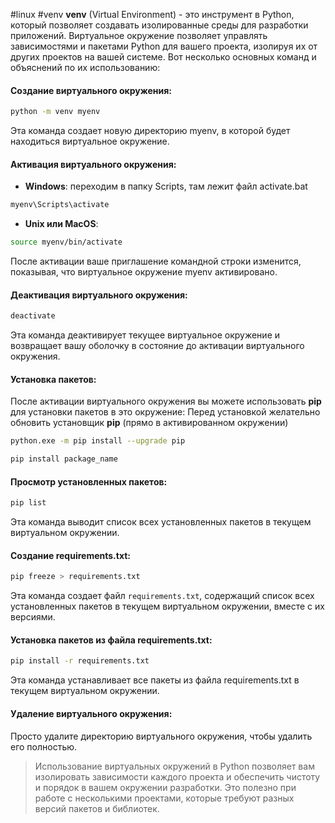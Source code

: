 
#linux #venv
**venv** (Virtual Environment) - это инструмент в Python, который позволяет создавать изолированные среды для разработки приложений. Виртуальное окружение позволяет управлять зависимостями и пакетами Python для вашего проекта, изолируя их от других проектов на вашей системе. Вот несколько основных команд и объяснений по их использованию:
#### Создание виртуального окружения:
```bash
python -m venv myenv
```
Эта команда создает новую директорию myenv, в которой будет находиться виртуальное окружение.
#### Активация виртуального окружения:
* **Windows**: переходим в папку Scripts, там лежит файл activate.bat
```cmd
myenv\Scripts\activate
```
* **Unix или MacOS**:
```bash
source myenv/bin/activate
```
После активации ваше приглашение командной строки изменится, показывая, что виртуальное окружение myenv активировано.
#### Деактивация виртуального окружения:
```bash
deactivate
```
Эта команда деактивирует текущее виртуальное окружение и возвращает вашу оболочку в состояние до активации виртуального окружения.
#### Установка пакетов:
После активации виртуального окружения вы можете использовать **pip** для установки пакетов в это окружение:
Перед установкой желательно обновить установщик **pip** (прямо в активированном окружении)
```bash
python.exe -m pip install --upgrade pip
```
```bash
pip install package_name
```
#### Просмотр установленных пакетов:
```bash
pip list
```
Эта команда выводит список всех установленных пакетов в текущем виртуальном окружении.
#### Создание requirements.txt:
```bash
pip freeze > requirements.txt
```
Эта команда создает файл `requirements.txt`, содержащий список всех установленных пакетов в текущем виртуальном окружении, вместе с их версиями.
#### Установка пакетов из файла requirements.txt:
```bash
pip install -r requirements.txt
```
Эта команда устанавливает все пакеты из файла requirements.txt в текущем виртуальном окружении.
#### Удаление виртуального окружения:
Просто удалите директорию виртуального окружения, чтобы удалить его полностью.
> Использование виртуальных окружений в Python позволяет вам изолировать зависимости каждого проекта и обеспечить чистоту и порядок в вашем окружении разработки. Это полезно при работе с несколькими проектами, которые требуют разных версий пакетов и библиотек.